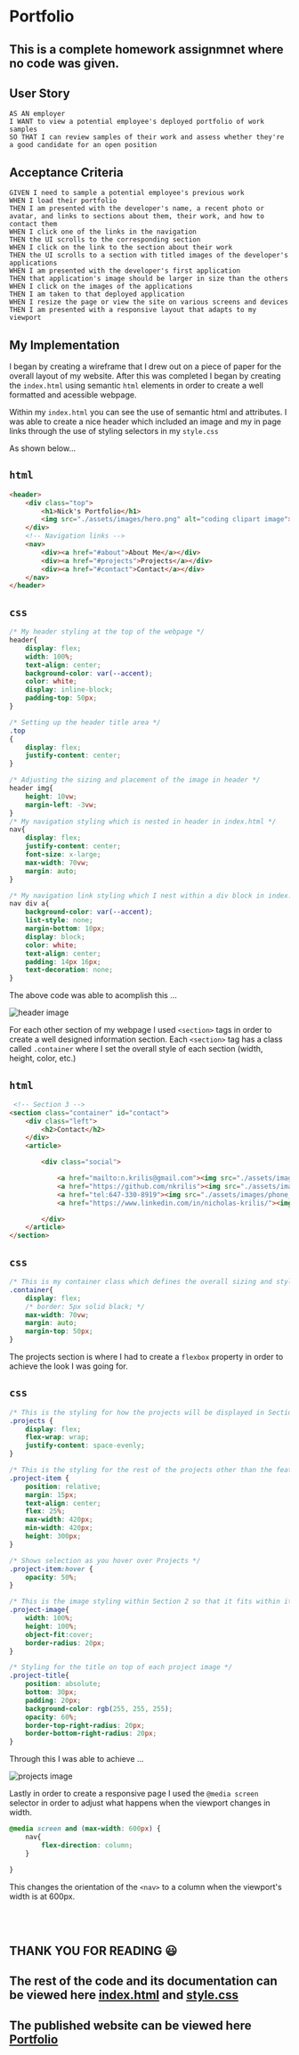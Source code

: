 # Portfolio

## This is a complete homework assignmnet where no code was given.

## User Story

```
AS AN employer
I WANT to view a potential employee's deployed portfolio of work samples
SO THAT I can review samples of their work and assess whether they're a good candidate for an open position
```

## Acceptance Criteria

```
GIVEN I need to sample a potential employee's previous work
WHEN I load their portfolio
THEN I am presented with the developer's name, a recent photo or avatar, and links to sections about them, their work, and how to contact them
WHEN I click one of the links in the navigation
THEN the UI scrolls to the corresponding section
WHEN I click on the link to the section about their work
THEN the UI scrolls to a section with titled images of the developer's applications
WHEN I am presented with the developer's first application
THEN that application's image should be larger in size than the others
WHEN I click on the images of the applications
THEN I am taken to that deployed application
WHEN I resize the page or view the site on various screens and devices
THEN I am presented with a responsive layout that adapts to my viewport
```
## My Implementation

I began by creating a wireframe that I drew out on a piece of paper for the overall layout of my website. 
After this was completed I began by creating the `index.html` using semantic `html` elements 
in order to create a well formatted and acessible webpage.

Within my `index.html` you can see the use of semantic html and attributes. I was able to create a nice 
header which included an image and my in page links through the use of styling selectors in my `style.css`

As shown below...
## `html`

```html
<header>
    <div class="top">
        <h1>Nick's Portfolio</h1>
        <img src="./assets/images/hero.png" alt="coding clipart image">
    </div>
    <!-- Navigation links -->
    <nav>
        <div><a href="#about">About Me</a></div>
        <div><a href="#projects">Projects</a></div>
        <div><a href="#contact">Contact</a></div>
    </nav>
</header>
```
## `css`
```css
/* My header styling at the top of the webpage */
header{
    display: flex;
    width: 100%;
    text-align: center;
    background-color: var(--accent);
    color: white;
    display: inline-block;
    padding-top: 50px;
}

/* Setting up the header title area */
.top
{
    display: flex;
    justify-content: center;
}

/* Adjusting the sizing and placement of the image in header */
header img{
    height: 10vw;
    margin-left: -3vw;
}
/* My navigation styling which is nested in header in index.html */
nav{
    display: flex;
    justify-content: center;
    font-size: x-large;
    max-width: 70vw;
    margin: auto;
}

/* My navigation link styling which I nest within a div block in index.html */
nav div a{
    background-color: var(--accent);
    list-style: none;
    margin-bottom: 10px;
    display: block;
    color: white;
    text-align: center;
    padding: 14px 16px;
    text-decoration: none;
}
```
The above code was able to acomplish this ...

![header image](./assets/images/header_image.png)

For each other section of my webpage I used `<section>` tags in order to create a well designed 
information section. Each `<section>` tag has a class called `.container` where I set the overall
style of each section (width, height, color, etc.)

## `html`
```html
 <!-- Section 3 -->
<section class="container" id="contact">
    <div class="left">
        <h2>Contact</h2>
    </div>
    <article>

        <div class="social">

            <a href="mailto:n.krilis@gmail.com"><img src="./assets/images/email_icon.png" alt="email icon"></a>
            <a href="https://github.com/nkrilis"><img src="./assets/images/github_icon.png" alt="Github icon"></a>
            <a href="tel:647-330-8919"><img src="./assets/images/phone_icon.png" alt="Phone icon"></a>
            <a href="https://www.linkedin.com/in/nicholas-krilis/"><img src="./assets/images/linkedin_icon.png" alt="Linkedin_icon"></a>

        </div>
    </article>
</section>
```
## `css`
```css
/* This is my container class which defines the overall sizing and style of each section element */
.container{
    display: flex;
    /* border: 5px solid black; */
    max-width: 70vw;
    margin: auto;
    margin-top: 50px;
}
```
The projects section is where I had to create a `flexbox` property in order to achieve the look I
was going for.

## `css`
```css
/* This is the styling for how the projects will be displayed in Section 2 */
.projects {
    display: flex;
    flex-wrap: wrap;
    justify-content: space-evenly;
}

/* This is the styling for the rest of the projects other than the featured one in Section 2 */
.project-item {
    position: relative;
    margin: 15px;
    text-align: center;
    flex: 25%;
    max-width: 420px;
    min-width: 420px;
    height: 300px;
}

/* Shows selection as you hover over Projects */
.project-item:hover {
    opacity: 50%;
}

/* This is the image styling within Section 2 so that it fits within its section when resized */
.project-image{
    width: 100%;
    height: 100%;
    object-fit:cover;
    border-radius: 20px;
}

/* Styling for the title on top of each project image */
.project-title{
    position: absolute;
    bottom: 30px;
    padding: 20px;
    background-color: rgb(255, 255, 255);
    opacity: 60%;
    border-top-right-radius: 20px;
    border-bottom-right-radius: 20px;
}
```

Through this I was able to achieve ...

![projects image](./assets/images/projects_image.png)

Lastly in order to create a responsive page I used the `@media screen` selector in order to adjust what 
happens when the viewport changes in width.

```css
@media screen and (max-width: 600px) {
    nav{
        flex-direction: column;
    }

}
```
This changes the orientation of the `<nav>` to a column when the viewport's width is at 600px.

<br /><br />
## THANK YOU FOR READING :smiley:

## The rest of the code and its documentation can be viewed here [index.html](https://github.com/nkrilis/Portfolio/blob/main/index.html) and [style.css](https://github.com/nkrilis/Portfolio/blob/main/assets/css/style.css)

## The published website can be viewed here [Portfolio](https://nkrilis.github.io/Portfolio/)